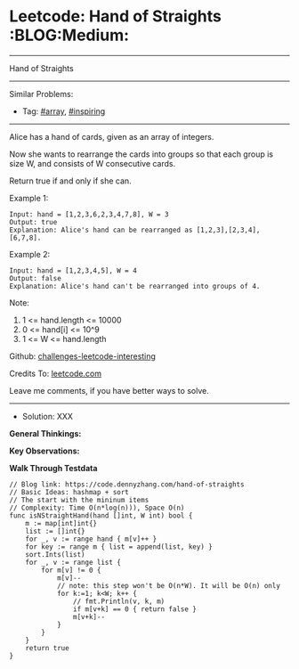 # Leetcode: Hand of Straights     :BLOG:Medium:


---

Hand of Straights  

---

Similar Problems:  
-   Tag: [#array](https://code.dennyzhang.com/tag/array), [#inspiring](https://code.dennyzhang.com/tag/inspiring)

---

Alice has a hand of cards, given as an array of integers.  

Now she wants to rearrange the cards into groups so that each group is size W, and consists of W consecutive cards.  

Return true if and only if she can.  

Example 1:  

    Input: hand = [1,2,3,6,2,3,4,7,8], W = 3
    Output: true
    Explanation: Alice's hand can be rearranged as [1,2,3],[2,3,4],[6,7,8].

Example 2:  

    Input: hand = [1,2,3,4,5], W = 4
    Output: false
    Explanation: Alice's hand can't be rearranged into groups of 4.

Note:  

1.  1 <= hand.length <= 10000
2.  0 <= hand[i] <= 10^9
3.  1 <= W <= hand.length

Github: [challenges-leetcode-interesting](https://github.com/DennyZhang/challenges-leetcode-interesting/tree/master/hand-of-straights)  

Credits To: [leetcode.com](https://leetcode.com/problems/hand-of-straights/description/)  

Leave me comments, if you have better ways to solve.  

---

-   Solution: XXX

**General Thinkings:**  


**Key Observations:**  


**Walk Through Testdata**  


    // Blog link: https://code.dennyzhang.com/hand-of-straights
    // Basic Ideas: hashmap + sort
    // The start with the mininum items
    // Complexity: Time O(n*log(n))), Space O(n)
    func isNStraightHand(hand []int, W int) bool {
        m := map[int]int{}
        list := []int{}
        for _, v := range hand { m[v]++ }
        for key := range m { list = append(list, key) }
        sort.Ints(list)
        for _, v := range list {
            for m[v] != 0 {
                m[v]--
                // note: this step won't be O(n*W). It will be O(n) only
                for k:=1; k<W; k++ {
                    // fmt.Println(v, k, m)
                    if m[v+k] == 0 { return false }
                    m[v+k]--
                }
            }
        }
        return true
    }